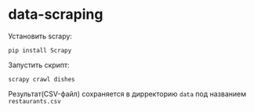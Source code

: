 # data-scraping

Установить scrapy:
```shell
pip install Scrapy
```
Запустить скрипт: 
```shell
scrapy crawl dishes
```
Результат(CSV-файл) сохраняется в дирректорию `data` под названием `restaurants.csv`  
